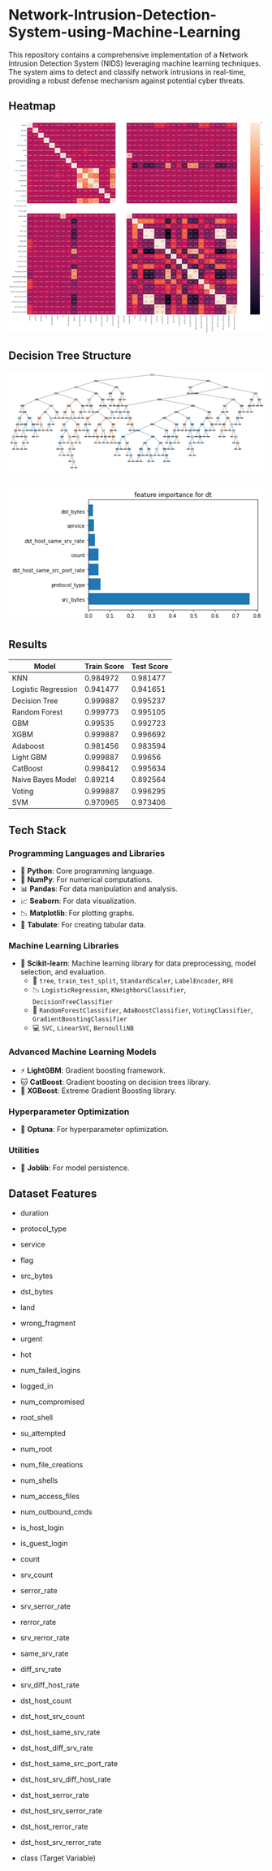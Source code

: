 # Network-Intrusion-Detection-System-using-Machine-Learning
This repository contains a comprehensive implementation of a Network Intrusion Detection System (NIDS) leveraging machine learning techniques. The system aims to detect and classify network intrusions in real-time, providing a robust defense mechanism against potential cyber threats.


## Heatmap
![Heatmap](heatmap.png)

## Decision Tree Structure

![Decision Tree Image](Decision_tree.png)

##
![Feature importance for Decision Tree](Decision_tree_feature_importance.png)

## Results

| Model               | Train Score | Test Score |
|---------------------|-------------|------------|
| KNN                 | 0.984972    | 0.981477   |
| Logistic Regression | 0.941477    | 0.941651   |
| Decision Tree       | 0.999887    | 0.995237   |
| Random Forest       | 0.999773    | 0.995105   |
| GBM                 | 0.99535     | 0.992723   |
| XGBM                | 0.999887    | 0.996692   |
| Adaboost            | 0.981456    | 0.983594   |
| Light GBM           | 0.999887    | 0.99656    |
| CatBoost            | 0.998412    | 0.995634   |
| Naive Bayes Model   | 0.89214     | 0.892564   |
| Voting              | 0.999887    | 0.996295   |
| SVM                 | 0.970965    | 0.973406   |


## Tech Stack

### Programming Languages and Libraries
- 🐍 **Python**: Core programming language.
- 🔢 **NumPy**: For numerical computations.
- 📊 **Pandas**: For data manipulation and analysis.
- 📈 **Seaborn**: For data visualization.
- 📉 **Matplotlib**: For plotting graphs.
- 📝 **Tabulate**: For creating tabular data.

### Machine Learning Libraries
- 🤖 **Scikit-learn**: Machine learning library for data preprocessing, model selection, and evaluation.
  - 🌳 `tree`, `train_test_split`, `StandardScaler`, `LabelEncoder`, `RFE`
  - 📉 `LogisticRegression`, `KNeighborsClassifier`, `DecisionTreeClassifier`
  - 🌲 `RandomForestClassifier`, `AdaBoostClassifier`, `VotingClassifier`, `GradientBoostingClassifier`
  - 💻 `SVC`, `LinearSVC`, `BernoulliNB`

### Advanced Machine Learning Models
- ⚡ **LightGBM**: Gradient boosting framework.
- 🐱 **CatBoost**: Gradient boosting on decision trees library.
- 🚀 **XGBoost**: Extreme Gradient Boosting library.

### Hyperparameter Optimization
- 🎯 **Optuna**: For hyperparameter optimization.

### Utilities
- 💾 **Joblib**: For model persistence.



## Dataset Features


- duration
- protocol_type
- service
- flag
- src_bytes

- dst_bytes
- land
- wrong_fragment
- urgent
- hot

- num_failed_logins
- logged_in
- num_compromised
- root_shell
- su_attempted

- num_root
- num_file_creations
- num_shells
- num_access_files
- num_outbound_cmds

- is_host_login
- is_guest_login
- count
- srv_count
- serror_rate

- srv_serror_rate
- rerror_rate
- srv_rerror_rate
- same_srv_rate
- diff_srv_rate

- srv_diff_host_rate
- dst_host_count
- dst_host_srv_count
- dst_host_same_srv_rate
- dst_host_diff_srv_rate

- dst_host_same_src_port_rate
- dst_host_srv_diff_host_rate
- dst_host_serror_rate
- dst_host_srv_serror_rate
- dst_host_rerror_rate

- dst_host_srv_rerror_rate
- class (Target Variable)

